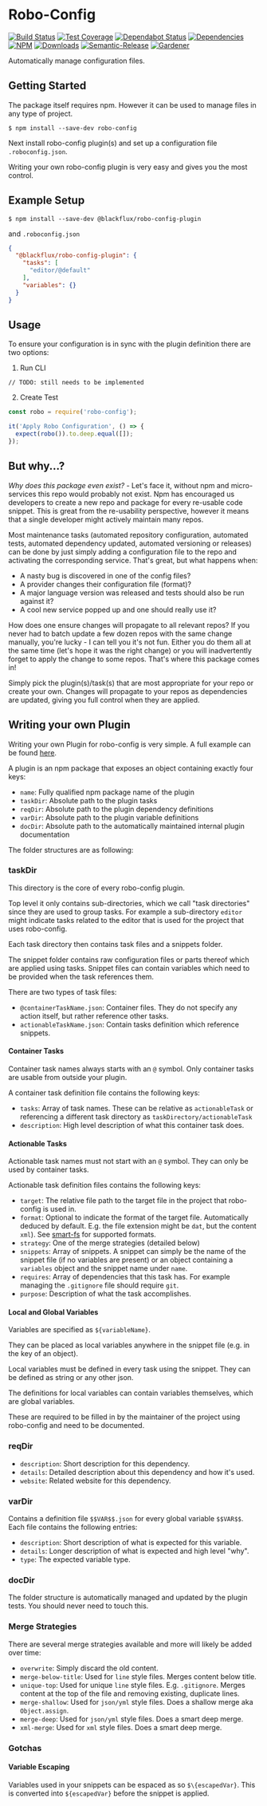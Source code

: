 # Robo-Config

[![Build Status](https://circleci.com/gh/blackflux/robo-config.png?style=shield)](https://circleci.com/gh/blackflux/robo-config)
[![Test Coverage](https://img.shields.io/coveralls/blackflux/robo-config/master.svg)](https://coveralls.io/github/blackflux/robo-config?branch=master)
[![Dependabot Status](https://api.dependabot.com/badges/status?host=github&repo=blackflux/robo-config)](https://dependabot.com)
[![Dependencies](https://david-dm.org/blackflux/robo-config/status.svg)](https://david-dm.org/blackflux/robo-config)
[![NPM](https://img.shields.io/npm/v/robo-config.svg)](https://www.npmjs.com/package/robo-config)
[![Downloads](https://img.shields.io/npm/dt/robo-config.svg)](https://www.npmjs.com/package/robo-config)
[![Semantic-Release](https://github.com/blackflux/js-gardener/blob/master/assets/icons/semver.svg)](https://github.com/semantic-release/semantic-release)
[![Gardener](https://github.com/blackflux/js-gardener/blob/master/assets/badge.svg)](https://github.com/blackflux/js-gardener)

Automatically manage configuration files.

## Getting Started

The package itself requires npm. However it can be used to manage files in any type of project.

    $ npm install --save-dev robo-config

Next install robo-config plugin(s) and set up a configuration file `.roboconfig.json`.

Writing your own robo-config plugin is very easy and gives you the most control.

## Example Setup

    $ npm install --save-dev @blackflux/robo-config-plugin

and `.roboconfig.json`

```json
{
  "@blackflux/robo-config-plugin": {
    "tasks": [
      "editor/@default"
    ],
    "variables": {}
  }
}

```

## Usage

To ensure your configuration is in sync with the plugin definition there are two options:

1) Run CLI

`// TODO: still needs to be implemented`

2) Create Test

<!-- eslint-disable-next-line import/no-unresolved -->
```js
const robo = require('robo-config');

it('Apply Robo Configuration', () => {
  expect(robo()).to.deep.equal([]);
});

```

## But why...?

_Why does this package even exist?_ -
Let's face it, without npm and micro-services this repo would probably not exist. 
Npm has encouraged us developers to create a new repo and package for every 
re-usable code snippet. This is great from the re-usability perspective,
however it means that a single developer might actively maintain many repos.

Most maintenance tasks (automated repository configuration, automated tests, automated dependency updated, automated versioning or releases) 
can be done by just simply adding a configuration file to the repo and activating the corresponding service.
That's great, but what happens when:

- A nasty bug is discovered in one of the config files? 
- A provider changes their configuration file (format)?
- A major language version was released and tests should also be run against it?
- A cool new service popped up and one should really use it?

How does one ensure changes will propagate to all relevant repos?
If you never had to batch update a few dozen repos with the same change manually, you're lucky -
I can tell you it's not fun. Either you do them all at the same time (let's hope it was the right change) or 
you will inadvertently forget to apply the change to some repos. That's where this package comes in! 

Simply pick the plugin(s)/task(s) that are most appropriate for your repo or create your own.
Changes will propagate to your repos as dependencies are updated, giving you full control when they are applied.

## Writing your own Plugin

Writing your own Plugin for robo-config is very simple.
A full example can be found [here](https://github.com/blackflux/robo-config-plugin/blob/master/src/index.js).

A plugin is an npm package that exposes an object containing exactly four keys:

- `name`: Fully qualified npm package name of the plugin
- `taskDir`: Absolute path to the plugin tasks
- `reqDir`: Absolute path to the plugin dependency definitions
- `varDir`: Absolute path to the plugin variable definitions
- `docDir`: Absolute path to the automatically maintained internal plugin documentation

The folder structures are as following:

### taskDir

This directory is the core of every robo-config plugin.

Top level it only contains sub-directories, which we call "task directories" since they are used to group tasks.
For example a sub-directory `editor` might indicate tasks related to the editor that is used for the project that uses robo-config.

Each task directory then contains task files and a snippets folder. 

The snippet folder contains raw configuration files or parts thereof which are applied using tasks. Snippet files can
contain variables which need to be provided when the task references them.

There are two types of task files: 

- `@containerTaskName.json`: Container files. They do not specify any action itself, but rather reference other tasks.
- `actionableTaskName.json`: Contain tasks definition which reference snippets.

#### Container Tasks

Container task names always starts with an `@` symbol. Only container tasks are usable from outside your plugin.

A container task definition file contains the following keys:

- `tasks`: Array of task names. These can be relative as `actionableTask` 
or referencing a different task directory as `taskDirectory/actionableTask`
- `description`: High level description of what this container task does. 

#### Actionable Tasks

Actionable task names must not start with an `@` symbol. They can only be used by container tasks.

Actionable task definition files contains the following keys:

- `target`: The relative file path to the target file in the project that robo-config is used in.
- `format`: Optional to indicate the format of the target file. Automatically deduced by default.
E.g. the file extension might be `dat`, but the content `xml`). See [smart-fs](https://github.com/blackflux/smart-fs) for supported formats.
- `strategy`: One of the merge strategies (detailed below)
- `snippets`: Array of snippets. A snippet can simply be the name of the snippet file (if no variables are present) or an object
containing a `variables` object and the snippet name under `name`.
- `requires`: Array of dependencies that this task has. For example managing the `.gitignore` file should require `git`.
- `purpose`: Description of what the task accomplishes.

#### Local and Global Variables

Variables are specified as `${variableName}`.

They can be placed as local variables anywhere in the snippet file (e.g. in the key of an object).

Local variables must be defined in every task using the snippet. They can be defined as string or any other json.

The definitions for local variables can contain variables themselves, which are global variables.

These are required to be filled in by the maintainer of the project using robo-config and need to be documented.

### reqDir

- `description`: Short description for this dependency.
- `details`: Detailed description about this dependency and how it's used.
- `website`: Related website for this dependency.

### varDir

Contains a definition file `$$VAR$$.json` for every global variable `$$VAR$$`. Each file contains the following entries:

- `description`: Short description of what is expected for this variable.
- `details`: Longer description of what is expected and high level "why".
- `type`: The expected variable type.

### docDir

The folder structure is automatically managed and updated by the plugin tests. You should never need to touch this.

### Merge Strategies

There are several merge strategies available and more will likely be added over time:

- `overwrite`: Simply discard the old content.
- `merge-below-title`: Used for `line` style files. Merges content below title.
- `unique-top`: Used for unique `line` style files. E.g. `.gitignore`.
Merges content at the top of the file and removing existing, duplicate lines.
- `merge-shallow`: Used for `json/yml` style files. Does a shallow merge aka `Object.assign`.
- `merge-deep`: Used for `json/yml` style files. Does a smart deep merge.
- `xml-merge`: Used for `xml` style files. Does a smart deep merge.

### Gotchas

#### Variable Escaping

Variables used in your snippets can be espaced as so `$\{escapedVar}`.
This is converted into `${escapedVar}` before the snippet is applied.
